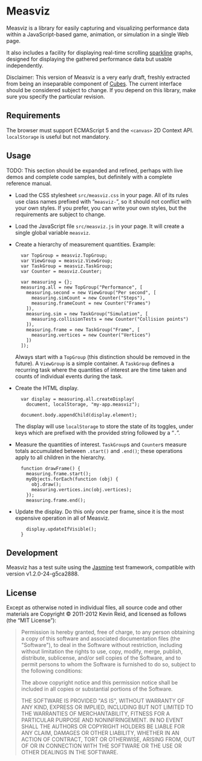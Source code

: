 Measviz
=======

Measviz is a library for easily capturing and visualizing performance data within a JavaScript-based game, animation, or simulation in a single Web page.

It also includes a facility for displaying real-time scrolling [sparkline](https://en.wikipedia.org/wiki/Sparkline) graphs, designed for displaying the gathered performance data but usable independently.

Disclaimer: This version of Measviz is a very early draft, freshly extracted from being an inseparable component of [Cubes](https://github.com/kpreid/cubes). The current interface should be considered subject to change. If you depend on this library, make sure you specify the particular revision.

Requirements
------------

The browser must support ECMAScript 5 and the `<canvas>` 2D Context API. `localStorage` is useful but not mandatory.

Usage
-----

TODO: This section should be expanded and refined, perhaps with live demos and complete code samples, but definitely with a complete reference manual.

* Load the CSS stylesheet `src/measviz.css` in your page. All of its rules use class names prefixed with “`measviz-`”, so it should not conflict with your own styles. If you prefer, you can write your own styles, but the requirements are subject to change.

* Load the JavaScript file `src/measviz.js` in your page. It will create a single global variable `measviz`.

* Create a hierarchy of measurement quantities. Example:

        var TopGroup = measviz.TopGroup;
        var ViewGroup = measviz.ViewGroup;
        var TaskGroup = measviz.TaskGroup;
        var Counter = measviz.Counter;
        
        var measuring = {};
        measuring.all = new TopGroup("Performance", [
          measuring.second = new ViewGroup("Per second", [
            measuring.simCount = new Counter("Steps"),
            measuring.frameCount = new Counter("Frames")
          ]),
          measuring.sim = new TaskGroup("Simulation", [
            measuring.collisionTests = new Counter("Collision points")
          ]),
          measuring.frame = new TaskGroup("Frame", [
            measuring.vertices = new Counter("Vertices")
          ])
        ]);
  Always start with a `TopGroup` (this distinction should be removed in the future). A `ViewGroup` is a simple container. A `TaskGroup` defines a recurring task where the quantities of interest are the time taken and counts of individual events during the task.

* Create the HTML display.

        var display = measuring.all.createDisplay(
          document, localStorage, "my-app.measviz");
        
        document.body.appendChild(display.element);
  
  The display will use `localStorage` to store the state of its toggles, under keys which are prefixed with the provided string followed by a “`.`”.

* Measure the quantities of interest. `TaskGroup`s and `Counter`s measure totals accumulated between `.start()` and `.end()`; these operations apply to all children in the hierarchy.

        function drawFrame() {
          measuring.frame.start();
          myObjects.forEach(function (obj) {
            obj.draw();
            measuring.vertices.inc(obj.vertices);
          });
          measuring.frame.end();

* Update the display. Do this only once per frame, since it is the most expensive operation in all of Measviz.

          display.updateIfVisible();
        }

Development
-----------

Measviz has a test suite using the [Jasmine](https://github.com/pivotal/jasmine) test framework, compatible with version v1.2.0-24-g5ca2888.

License
-------

Except as otherwise noted in individual files, all source code and other materials are Copyright © 2011-2012 Kevin Reid, and licensed as follows (the “MIT License”):

> Permission is hereby granted, free of charge, to any person obtaining a copy of this software and associated documentation files (the "Software"), to deal in the Software without restriction, including without limitation the rights to use, copy, modify, merge, publish, distribute, sublicense, and/or sell copies of the Software, and to permit persons to whom the Software is furnished to do so, subject to the following conditions:
> 
> The above copyright notice and this permission notice shall be included in all copies or substantial portions of the Software.
> 
> THE SOFTWARE IS PROVIDED "AS IS", WITHOUT WARRANTY OF ANY KIND, EXPRESS OR IMPLIED, INCLUDING BUT NOT LIMITED TO THE WARRANTIES OF MERCHANTABILITY, FITNESS FOR A PARTICULAR PURPOSE AND NONINFRINGEMENT. IN NO EVENT SHALL THE AUTHORS OR COPYRIGHT HOLDERS BE LIABLE FOR ANY CLAIM, DAMAGES OR OTHER LIABILITY, WHETHER IN AN ACTION OF CONTRACT, TORT OR OTHERWISE, ARISING FROM, OUT OF OR IN CONNECTION WITH THE SOFTWARE OR THE USE OR OTHER DEALINGS IN THE SOFTWARE.
